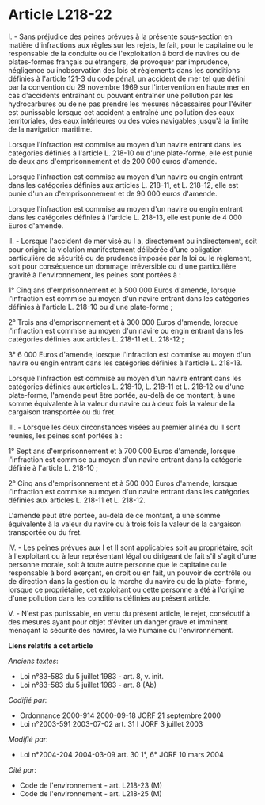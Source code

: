 # Article L218-22

I. - Sans préjudice des peines prévues à la présente sous-section en matière d'infractions aux règles sur les rejets, le
fait, pour le capitaine ou le responsable de la conduite ou de l'exploitation à bord de navires ou de plates-formes français
ou étrangers, de provoquer par imprudence, négligence ou inobservation des lois et règlements dans les conditions définies à
l'article 121-3 du code pénal, un accident de mer tel que défini par la convention du 29 novembre 1969 sur l'intervention en
haute mer en cas d'accidents entraînant ou pouvant entraîner une pollution par les hydrocarbures ou de ne pas prendre les
mesures nécessaires pour l'éviter est punissable lorsque cet accident a entraîné une pollution des eaux territoriales, des
eaux intérieures ou des voies navigables jusqu'à la limite de la navigation maritime.

Lorsque l'infraction est commise au moyen d'un navire entrant dans les catégories définies à l'article L. 218-10 ou d'une
plate-forme, elle est punie de deux ans d'emprisonnement et de 200 000 euros d'amende.

Lorsque l'infraction est commise au moyen d'un navire ou engin entrant dans les catégories définies aux articles L. 218-11,
et L. 218-12, elle est punie d'un an d'emprisonnement et de 90 000 euros d'amende.

Lorsque l'infraction est commise au moyen d'un navire ou engin entrant dans les catégories définies à l'article L. 218-13,
elle est punie de 4 000 Euros d'amende.

II. - Lorsque l'accident de mer visé au I a, directement ou indirectement, soit pour origine la violation manifestement
délibérée d'une obligation particulière de sécurité ou de prudence imposée par la loi ou le règlement, soit pour conséquence
un dommage irréversible ou d'une particulière gravité à l'environnement, les peines sont portées à :

1° Cinq ans d'emprisonnement et à 500 000 Euros d'amende, lorsque l'infraction est commise au moyen d'un navire entrant dans
les catégories définies à l'article L. 218-10 ou d'une plate-forme ;

2° Trois ans d'emprisonnement et à 300 000 Euros d'amende, lorsque l'infraction est commise au moyen d'un navire ou engin
entrant dans les catégories définies aux articles L. 218-11 et L. 218-12 ;

3° 6 000 Euros d'amende, lorsque l'infraction est commise au moyen d'un navire ou engin entrant dans les catégories définies
à l'article L. 218-13.

Lorsque l'infraction est commise au moyen d'un navire entrant dans les catégories définies aux articles L. 218-10, L. 218-11
et L. 218-12 ou d'une plate-forme, l'amende peut être portée, au-delà de ce montant, à une somme équivalente à la valeur du
navire ou à deux fois la valeur de la cargaison transportée ou du fret.

III. - Lorsque les deux circonstances visées au premier alinéa du II sont réunies, les peines sont portées à :

1° Sept ans d'emprisonnement et à 700 000 Euros d'amende, lorsque l'infraction est commise au moyen d'un navire entrant dans
la catégorie définie à l'article L. 218-10 ;

2° Cinq ans d'emprisonnement et à 500 000 Euros d'amende, lorsque l'infraction est commise au moyen d'un navire entrant dans
les catégories définies aux articles L. 218-11 et L. 218-12.

L'amende peut être portée, au-delà de ce montant, à une somme équivalente à la valeur du navire ou à trois fois la valeur de
la cargaison transportée ou du fret.

IV. - Les peines prévues aux I et II sont applicables soit au propriétaire, soit à l'exploitant ou à leur représentant légal
ou dirigeant de fait s'il s'agit d'une personne morale, soit à toute autre personne que le capitaine ou le responsable à bord
exerçant, en droit ou en fait, un pouvoir de contrôle ou de direction dans la gestion ou la marche du navire ou de la plate-
forme, lorsque ce propriétaire, cet exploitant ou cette personne a été à l'origine d'une pollution dans les conditions
définies au présent article.

V. - N'est pas punissable, en vertu du présent article, le rejet, consécutif à des mesures ayant pour objet d'éviter un
danger grave et imminent menaçant la sécurité des navires, la vie humaine ou l'environnement.

**Liens relatifs à cet article**

_Anciens textes_:

  - Loi n°83-583 du 5 juillet 1983 - art. 8, v. init.
  - Loi n°83-583 du 5 juillet 1983 - art. 8 (Ab)

_Codifié par_:

  - Ordonnance 2000-914 2000-09-18 JORF 21 septembre 2000
  - Loi n°2003-591 2003-07-02 art. 31 I JORF 3 juillet 2003

_Modifié par_:

  - Loi n°2004-204 2004-03-09 art. 30 1°, 6° JORF 10 mars 2004

_Cité par_:

  - Code de l'environnement - art. L218-23 (M)
  - Code de l'environnement - art. L218-25 (M)
